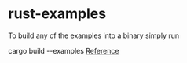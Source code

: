 # rust-examples

To build any of the examples into a binary simply run

cargo build --examples
[Reference](http://xion.io/post/code/rust-examples.html)
